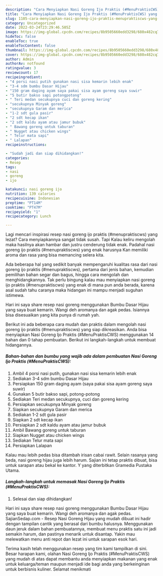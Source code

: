 ```yaml
---
description: "Cara Menyiapkan Nasi Goreng Ijo Praktis (#MenuPraktisCWS) yang Bikin Ngiler, Buat Buka Puasa Menggugah Selera"
title: "Cara Menyiapkan Nasi Goreng Ijo Praktis (#MenuPraktisCWS) yang Bikin Ngiler, Buat Buka Puasa Menggugah Selera"
slug: 1105-cara-menyiapkan-nasi-goreng-ijo-praktis-menupraktiscws-yang-bikin-ngiler-buat-buka-puasa-menggugah-selera
category: Uncategorized
date: 2022-03-24T23:29:46.505Z
image: https://img-global.cpcdn.com/recipes/8b9505660edd3298/680x482cq70/nasi-goreng-ijo-praktis-menupraktiscws-foto-resep-utama.jpg
hideToc: false
enableToc: true
enableTocContent: false
thumbnail: https://img-global.cpcdn.com/recipes/8b9505660edd3298/680x482cq70/nasi-goreng-ijo-praktis-menupraktiscws-foto-resep-utama.jpg
cover: https://img-global.cpcdn.com/recipes/8b9505660edd3298/680x482cq70/nasi-goreng-ijo-praktis-menupraktiscws-foto-resep-utama.jpg
author: Admin
authorAv: notfound
ratingvalue: 3
reviewcount: 17
recipeingredient:
- "4 porsi nasi putih gunakan nasi sisa kemarin lebih enak"
- "3-4 sdm bumbu Dasar Hijau"
- "150 gram daging ayam saya pakai sisa ayam goreng saya suwir"
- "5 butir bakso sapi potongpotong"
- " Teri medan secukupnya cuci dan goreng kering"
- "secukupnya Minyak goreng"
- "secukupnya Garam dan merica"
- "1-2 sdt gula pasir"
- "2 sdt kecap ikan"
- "2 sdt kaldu ayam atau jamur bubuk"
- " Bawang goreng untuk taburan"
- " Nugget atau chicken wings"
- " Telur mata sapi"
- " Lalapan"
recipeinstructions:

- "Sudah jadi dan siap dihidangkan!"
categories:
- Resep
tags:
- nasi
- goreng
- ijo

katakunci: nasi goreng ijo 
nutrition: 139 calories
recipecuisine: Indonesian
preptime: "PT14M"
cooktime: "PT47M"
recipeyield: "1"
recipecategory: Lunch

---
```



Lagi mencari inspirasi resep nasi goreng ijo praktis (#menupraktiscws) yang lezat? Cara menyiapkannya sangat tidak susah. Tapi Kalau keliru mengolah maka hasilnya akan hambar dan justru cenderung tidak enak. Padahal nasi goreng ijo praktis (#menupraktiscws) yang enak harusnya Kan memiliki aroma dan rasa yang bisa memancing selera kita.


Ada beberapa hal yang sedikit banyak mempengaruhi kualitas rasa dari nasi goreng ijo praktis (#menupraktiscws), pertama dari jenis bahan, kemudian pemilihan bahan segar dan bagus, hingga cara mengolah dan menghidangkannya. Tak perlu bingung kalau mau menyiapkan nasi goreng ijo praktis (#menupraktiscws) yang enak di mana pun anda berada, karena asal sudah tahu caranya maka hidangan ini mampu menjadi suguhan istimewa.

Hari ini saya share resep nasi goreng menggunakan Bumbu Dasar Hijau yang saya buat kemarin. Wangi deh aromanya dan agak pedas. Isiannya bisa disesuaikan yang kita punya di rumah yah.


Berikut ini ada beberapa cara mudah dan praktis dalam mengolah nasi goreng ijo praktis (#menupraktiscws) yang siap dikreasikan. Anda bisa menyiapkan Nasi Goreng Ijo Praktis (#MenuPraktisCWS) menggunakan 14 bahan dan 0 tahap pembuatan. Berikut ini langkah-langkah untuk membuat hidangannya.

<!--inarticleads1-->

##### Bahan-bahan dan bumbu yang wajib ada dalam pembuatan Nasi Goreng Ijo Praktis (#MenuPraktisCWS):

1. Ambil 4 porsi nasi putih, gunakan nasi sisa kemarin lebih enak
1. Sediakan 3-4 sdm bumbu Dasar Hijau
1. Persiapkan 150 gram daging ayam (saya pakai sisa ayam goreng saya suwir)
1. Gunakan 5 butir bakso sapi, potong-potong
1. Sediakan  Teri medan secukupnya, cuci dan goreng kering
1. Persiapkan secukupnya Minyak goreng
1. Siapkan secukupnya Garam dan merica
1. Sediakan 1-2 sdt gula pasir
1. Siapkan 2 sdt kecap ikan
1. Persiapkan 2 sdt kaldu ayam atau jamur bubuk
1. Ambil  Bawang goreng untuk taburan
1. Siapkan  Nugget atau chicken wings
1. Sediakan  Telur mata sapi
1. Persiapkan  Lalapan


Kalau mau lebih pedas bisa ditambah irisan cabai rawit. Selain rasanya yang beda, nasi goreng hijau juga lebih harum. Sajian ini tetap praktis dibuat, bisa untuk sarapan atau bekal ke kantor. Y yang diterbitkan Gramedia Pustaka Utama. 

<!--inarticleads2-->

##### Langkah-langkah untuk memasak Nasi Goreng Ijo Praktis (#MenuPraktisCWS):


1. Selesai dan siap dihidangkan!

Hari ini saya share resep nasi goreng menggunakan Bumbu Dasar Hijau yang saya buat kemarin. Wangi deh aromanya dan agak pedas. SajianSedap.com - Resep Nasi Goreng Hijau yang mudah dibuat ini hadir dengan tampilan cantik yang berasal dari bumbu halusnya. Menggunakan daun jeruk dalam bahan pembuatannya, membuat menu praktis satu ini jadi semakin harum, dan pastinya menarik untuk disantap. Yakin mau melewatkan menu anti repot dan lezat ini untuk sarapan esok hari. 

Terima kasih telah menggunakan resep yang tim kami tampilkan di sini. Besar harapan kami, olahan Nasi Goreng Ijo Praktis (#MenuPraktisCWS) yang mudah di atas dapat membantu anda menyiapkan makanan yang enak untuk keluarga/teman maupun menjadi ide bagi anda yang berkeinginan untuk berbisnis kuliner. Selamat menikmati
